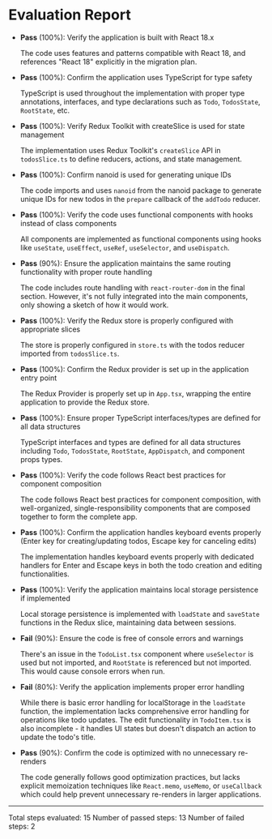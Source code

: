 # Evaluation Report

- **Pass** (100%): Verify the application is built with React 18.x
  
  The code uses features and patterns compatible with React 18, and references "React 18" explicitly in the migration plan.

- **Pass** (100%): Confirm the application uses TypeScript for type safety
  
  TypeScript is used throughout the implementation with proper type annotations, interfaces, and type declarations such as `Todo`, `TodosState`, `RootState`, etc.

- **Pass** (100%): Verify Redux Toolkit with createSlice is used for state management
  
  The implementation uses Redux Toolkit's `createSlice` API in `todosSlice.ts` to define reducers, actions, and state management.

- **Pass** (100%): Confirm nanoid is used for generating unique IDs
  
  The code imports and uses `nanoid` from the nanoid package to generate unique IDs for new todos in the `prepare` callback of the `addTodo` reducer.

- **Pass** (100%): Verify the code uses functional components with hooks instead of class components
  
  All components are implemented as functional components using hooks like `useState`, `useEffect`, `useRef`, `useSelector`, and `useDispatch`.

- **Pass** (90%): Ensure the application maintains the same routing functionality with proper route handling
  
  The code includes route handling with `react-router-dom` in the final section. However, it's not fully integrated into the main components, only showing a sketch of how it would work.

- **Pass** (100%): Verify the Redux store is properly configured with appropriate slices
  
  The store is properly configured in `store.ts` with the todos reducer imported from `todosSlice.ts`.

- **Pass** (100%): Confirm the Redux provider is set up in the application entry point
  
  The Redux Provider is properly set up in `App.tsx`, wrapping the entire application to provide the Redux store.

- **Pass** (100%): Ensure proper TypeScript interfaces/types are defined for all data structures
  
  TypeScript interfaces and types are defined for all data structures including `Todo`, `TodosState`, `RootState`, `AppDispatch`, and component props types.

- **Pass** (100%): Verify the code follows React best practices for component composition
  
  The code follows React best practices for component composition, with well-organized, single-responsibility components that are composed together to form the complete app.

- **Pass** (100%): Confirm the application handles keyboard events properly (Enter key for creating/updating todos, Escape key for canceling edits)
  
  The implementation handles keyboard events properly with dedicated handlers for Enter and Escape keys in both the todo creation and editing functionalities.

- **Pass** (100%): Verify the application maintains local storage persistence if implemented
  
  Local storage persistence is implemented with `loadState` and `saveState` functions in the Redux slice, maintaining data between sessions.

- **Fail** (90%): Ensure the code is free of console errors and warnings
  
  There's an issue in the `TodoList.tsx` component where `useSelector` is used but not imported, and `RootState` is referenced but not imported. This would cause console errors when run.

- **Fail** (80%): Verify the application implements proper error handling
  
  While there is basic error handling for localStorage in the `loadState` function, the implementation lacks comprehensive error handling for operations like todo updates. The edit functionality in `TodoItem.tsx` is also incomplete - it handles UI states but doesn't dispatch an action to update the todo's title.

- **Pass** (90%): Confirm the code is optimized with no unnecessary re-renders
  
  The code generally follows good optimization practices, but lacks explicit memoization techniques like `React.memo`, `useMemo`, or `useCallback` which could help prevent unnecessary re-renders in larger applications.

---

Total steps evaluated: 15
Number of passed steps: 13
Number of failed steps: 2